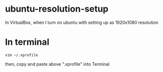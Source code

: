 # ubuntu-resolution-setup
In VirtualBox, when I turn on ubuntu with setting up as 1920x1080 resolution

# In terminal
```
vim ~/.xprofile
```
then, copy and paste above ".xprofile" into Terminal
